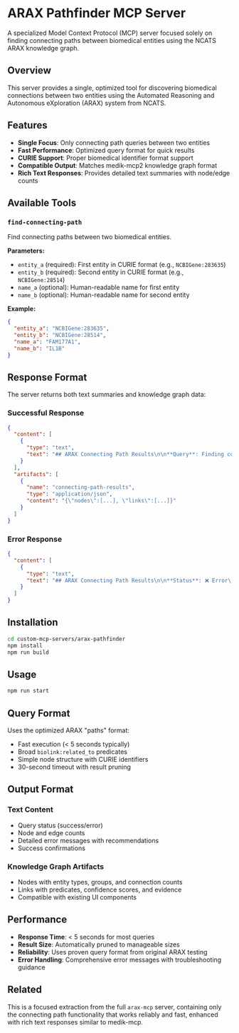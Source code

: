 # ARAX Pathfinder MCP Server

A specialized Model Context Protocol (MCP) server focused solely on finding connecting paths between biomedical entities using the NCATS ARAX knowledge graph.

## Overview

This server provides a single, optimized tool for discovering biomedical connections between two entities using the Automated Reasoning and Autonomous eXploration (ARAX) system from NCATS.

## Features

- **Single Focus**: Only connecting path queries between two entities
- **Fast Performance**: Optimized query format for quick results
- **CURIE Support**: Proper biomedical identifier format support
- **Compatible Output**: Matches medik-mcp2 knowledge graph format
- **Rich Text Responses**: Provides detailed text summaries with node/edge counts

## Available Tools

### `find-connecting-path`

Find connecting paths between two biomedical entities.

**Parameters:**
- `entity_a` (required): First entity in CURIE format (e.g., `NCBIGene:283635`)
- `entity_b` (required): Second entity in CURIE format (e.g., `NCBIGene:28514`) 
- `name_a` (optional): Human-readable name for first entity
- `name_b` (optional): Human-readable name for second entity

**Example:**
```json
{
  "entity_a": "NCBIGene:283635",
  "entity_b": "NCBIGene:28514",
  "name_a": "FAM177A1",
  "name_b": "IL1B"
}
```

## Response Format

The server returns both text summaries and knowledge graph data:

### Successful Response
```json
{
  "content": [
    {
      "type": "text",
      "text": "## ARAX Connecting Path Results\n\n**Query**: Finding connections between NCBIGene:283635 (FAM177A1) and NCBIGene:28514 (IL1B)\n\n**Status**: ✅ Success\n\n**Results**: \n- **49 nodes** found in the knowledge graph\n- **278 connections** between entities\n- **278 total relationships** discovered\n\nThe knowledge graph visualization shows all connecting paths..."
    }
  ],
  "artifacts": [
    {
      "name": "connecting-path-results",
      "type": "application/json",
      "content": "{\"nodes\":[...], \"links\":[...]}"
    }
  ]
}
```

### Error Response
```json
{
  "content": [
    {
      "type": "text", 
      "text": "## ARAX Connecting Path Results\n\n**Status**: ❌ Error\n\n**Error Details**: Invalid CURIE format\n\n**Recommendations**: - Verify CURIE format..."
    }
  ]
}
```

## Installation

```bash
cd custom-mcp-servers/arax-pathfinder
npm install
npm run build
```

## Usage

```bash
npm run start
```

## Query Format

Uses the optimized ARAX "paths" format:
- Fast execution (< 5 seconds typically)
- Broad `biolink:related_to` predicates
- Simple node structure with CURIE identifiers
- 30-second timeout with result pruning

## Output Format

### Text Content
- Query status (success/error)
- Node and edge counts
- Detailed error messages with recommendations
- Success confirmations

### Knowledge Graph Artifacts
- Nodes with entity types, groups, and connection counts
- Links with predicates, confidence scores, and evidence
- Compatible with existing UI components

## Performance

- **Response Time**: < 5 seconds for most queries
- **Result Size**: Automatically pruned to manageable sizes
- **Reliability**: Uses proven query format from original ARAX testing
- **Error Handling**: Comprehensive error messages with troubleshooting guidance

## Related

This is a focused extraction from the full `arax-mcp` server, containing only the connecting path functionality that works reliably and fast, enhanced with rich text responses similar to medik-mcp. 